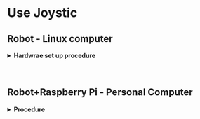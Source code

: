 # Use Joystic

## Robot - Linux computer


<details>
  <summary><strong>Hardwrae set up procedure</strong></summary>




</details>



<br>
<br>

## Robot+Raspberry Pi - Personal Computer

<details>
  <summary><strong>Procedure</strong></summary>

Still not working... comming soon


</details>

<br>

